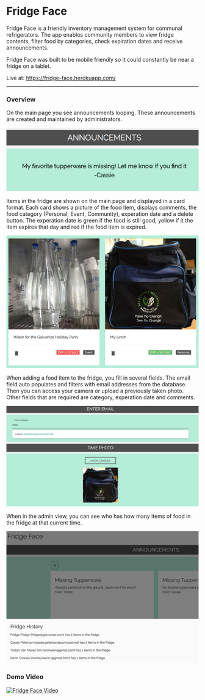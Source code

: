 # Fridge Face

 Fridge Face is a friendly inventory management system for communal refrigerators. The app enables community members to view fridge contents, filter food by categories, check expiration dates and receive announcements.

Fridge Face was built to be mobile friendly so it could constantly be near a fridge on a tablet.

Live at: https://fridge-face.herokuapp.com/

------

### Overview

On the main page you see announcements looping. These announcements are created and maintained by administrators.

![announcements](img/announcements.png)



Items in the fridge are shown on the main page and displayed in a card format. Each card shows a picture of the food item, displays comments, the food category (Personal, Event, Community), experation date and a delete button. The experation date is green if the food is still good, yellow if it the item expires that day and red if the food item is expired.

![view the food](img/food-view.png)



When adding a food item to the fridge, you fill in several fields. The email field auto populates and filters with email addresses from the database. Then you can access your camera or upload a previously taken photo. Other fields that are required are category, experation date and comments.

![Add-Food](img/add-food.png)



When in the admin view, you can see who has how many items of food in the fridge at that current time.

![admin view](img/Admin-Overview.png)

### Demo Video

[![Fridge Face Video](https://img.youtube.com/vi/e-4Jj4QtjMY/0.jpg)](https://youtu.be/e-4Jj4QtjMY)
